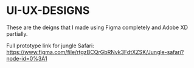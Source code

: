 # UI-UX-DESIGNS

These are the deigns that I made using Figma completely and Adobe XD partially.

Full prototype link for jungle Safari: https://www.figma.com/file/rtgzBCQrGbRNvk3FdtXZSK/Jungle-safari?node-id=0%3A1

